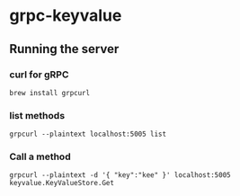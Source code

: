 # grpc-keyvalue

## Running the server

### curl for gRPC
```shell script
brew install grpcurl
```

### list methods
```shell script
grpcurl --plaintext localhost:5005 list
```

### Call a method
```shell script
grpcurl --plaintext -d '{ "key":"kee" }' localhost:5005 keyvalue.KeyValueStore.Get
```
